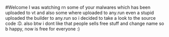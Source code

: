 #Welcome
I was watching rn some of your malwares which has been uploaded to vt and also some where uploaded to any.run even a stupid uploaded the builder to any.run so i decided to take a look to the source code :D. also btw i dont like that people sells free stuff and change name so b happy, now is free for everyone :)
